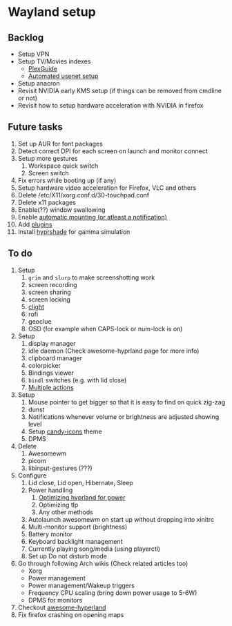# Wayland setup

## Backlog

- Setup VPN
- Setup TV/Movies indexes
  - [PlexGuide](https://github.com/plexguide/PlexGuide.com)
  - [Automated usenet setup](https://blog.decryption.net.au/t/a-fully-automated-usenet-piracy-machine-with-plex-sabnzbd-and-sonarr/130)
- Setup anacron
- Revisit NVIDIA early KMS setup (if things can be removed from cmdline or not)
- Revisit how to setup hardware acceleration with NVIDIA in firefox

## Future tasks

01. Set up AUR for font packages
02. Detect correct DPI for each screen on launch and monitor connect
03. Setup more gestures
    1. Workspace quick switch
    2. Screen switch
04. Fix errors while booting up (if any)
05. Setup hardware video acceleration for Firefox, VLC and others
06. Delete /etc/X11/xorg.conf.d/30-touchpad.conf
07. Delete x11 packages
08. Enable(??) window swallowing
09. Enable [automatic mounting (or atleast a notification)](https://wiki.hyprland.org/Useful-Utilities/Other/#automatically-mounting-using-udiskie)
10. Add [plugins](https://wiki.hyprland.org/Plugins/Using-Plugins/#getting-plugins)
11. Install [hyprshade](https://github.com/loqusion/hyprshade) for gamma simulation

## To do

1. Setup
   1. `grim` and `slurp` to make screenshotting work
   2. screen recording
   3. screen sharing
   4. screen locking
   5. [clight](./clight.md)
   6. rofi
   7. geoclue
   8. OSD (for example when CAPS-lock or num-lock is on)
2. Setup
   1. display manager
   2. idle daemon (Check awesome-hyprland page for more info)
   3. clipboard manager
   4. colorpicker
   5. Bindings viewer
   6. `bindl` switches (e.g. with lid close)
   7. [Multiple actions](http://wiki.hyprland.org/Configuring/Binds/#multiple-binds-to-one-key)
3. Setup
   1. Mouse pointer to get bigger so that it is easy to find on quick zig-zag
   2. dunst
   3. Notifications whenever volume or brightness are adjusted showing level
   4. Setup [candy-icons](https://github.com/EliverLara/candy-icons) theme
   5. DPMS
4. Delete
   1. Awesomewm
   2. picom
   3. libinput-gestures (???)
5. Configure
   1. Lid close, Lid open, Hibernate, Sleep
   2. Power handling
      1. [Optimizing hyprland for power](http://wiki.hyprland.org/FAQ/#how-do-i-make-hyprland-draw-as-little-power-as-possible-on-my-laptop)
      2. Optimizing tlp
      3. Any other methods
   3. Autolaunch awesomewm on start up without dropping into xinitrc
   4. Multi-monitor support (brightness)
   5. Battery monitor
   6. Keyboard backlight management
   7. Currently playing song/media (using playerctl)
   8. Set up Do not disturb mode
6. Go through following Arch wikis (Check related articles too)
   - Xorg
   - Power management
   - Power management/Wakeup triggers
   - Frequency CPU scaling (bring down power usage to 5-6W)
   - DPMS for monitors
7. Checkout [awesome-hyperland](https://github.com/hyprland-community/awesome-hyprland)
8. Fix firefox crashing on opening maps

